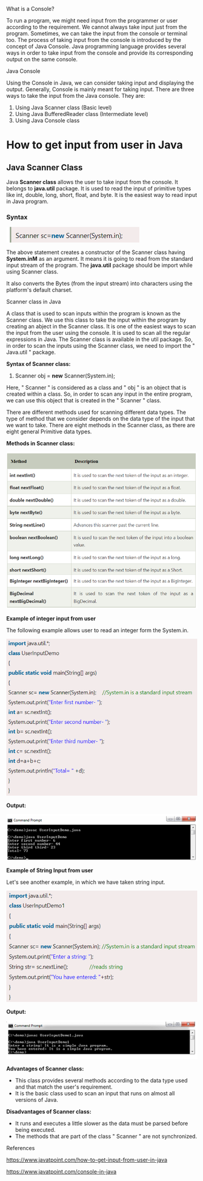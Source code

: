 What is a Console?

To run a program, we might need input from the programmer or user according to the requirement. We cannot always take input just from the program. Sometimes, we can take the input from the console or terminal too. The process of taking input from the console is introduced by the concept of Java Console. Java programming language provides several ways in order to take input from the console and provide its corresponding output on the same console.

Java Console

Using the Console in Java, we can consider taking input and displaying the output. Generally, Console is mainly meant for taking input. There are three ways to take the input from the Java console. They are:

1.  Using Java Scanner class (Basic level)
2.  Using Java BufferedReader class (Intermediate level)
3.  Using Java Console class

# How to get input from user in Java

## Java Scanner Class

Java **Scanner class** allows the user to take input from the console. It belongs to **java.util** package. It is used to read the input of primitive types like int, double, long, short, float, and byte. It is the easiest way to read input in Java program.

### Syntax

![](media/b23e3d06dd2a804eeb1e26b02886d1d0.png)

The above statement creates a constructor of the Scanner class having **System.inM** as an argument. It means it is going to read from the standard input stream of the program. The **java.util** package should be import while using Scanner class.

It also converts the Bytes (from the input stream) into characters using the platform's default charset.

Scanner class in Java

A class that is used to scan inputs within the program is known as the Scanner class. We use this class to take the input within the program by creating an abject in the Scanner class. It is one of the easiest ways to scan the input from the user using the console. It is used to scan all the regular expressions in Java. The Scanner class is available in the util package. So, in order to scan the inputs using the Scanner class, we need to import the " Java.util " package.

**Syntax of Scanner class:**

1.  Scanner obj = **new** Scanner(System.in);

Here, " Scanner " is considered as a class and " obj " is an object that is created within a class. So, in order to scan any input in the entire program, we can use this object that is created in the " Scanner " class.

There are different methods used for scanning different data types. The type of method that we consider depends on the data type of the input that we want to take. There are eight methods in the Scanner class, as there are eight general Primitive data types.

**Methods in Scanner class:**

![](media/65d2b7a47a56f1b0e105f11c9551ae4c.png)

**Example of integer input from user**

The following example allows user to read an integer form the System.in.

![](media/cac7bdbe5f4c1f818d6fa23a0c8c9278.png)

**Output:**

![](media/ab9ad1b068c9918d3772cb02cebdcabb.png)

**Example of String Input from user**

Let's see another example, in which we have taken string input.

![](media/99c402913c1cb773222eba5eed958293.png)

**Output:**

![](media/e8bac996fc4855dc39e193f584ba4053.png)

**Advantages of Scanner class:**

-   This class provides several methods according to the data type used and that match the user's requirement.
-   It is the basic class used to scan an input that runs on almost all versions of Java.

**Disadvantages of Scanner class:**

-   It runs and executes a little slower as the data must be parsed before being executed.
-   The methods that are part of the class " Scanner " are not synchronized.

References

https://www.javatpoint.com/how-to-get-input-from-user-in-java

https://www.javatpoint.com/console-in-java
